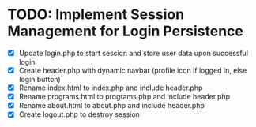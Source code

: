 # TODO: Implement Session Management for Login Persistence

- [x] Update login.php to start session and store user data upon successful login
- [x] Create header.php with dynamic navbar (profile icon if logged in, else login button)
- [x] Rename index.html to index.php and include header.php
- [x] Rename programs.html to programs.php and include header.php
- [x] Rename about.html to about.php and include header.php
- [x] Create logout.php to destroy session
